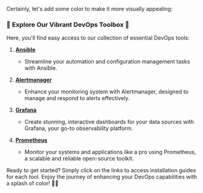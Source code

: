 Certainly, let's add some color to make it more visually appealing:

### 🌟 Explore Our Vibrant DevOps Toolbox 🌟

Here, you'll find easy access to our collection of essential DevOps tools:

1. **[Ansible](https://github.com/00010035/DevOps/blob/main/ansible/setting-ansible.md)**
   - Streamline your automation and configuration management tasks with Ansible.

2. **[Alertmanager](https://github.com/00010035/DevOps/blob/main/monitoring-service/alertmanager/alertmanager.md)**
   - Enhance your monitoring system with Alertmanager, designed to manage and respond to alerts effectively.

3. **[Grafana](https://github.com/00010035/DevOps/blob/main/monitoring-service/grafana/grafana.md)**
   - Create stunning, interactive dashboards for your data sources with Grafana, your go-to observability platform.

4. **[Prometheus](https://github.com/00010035/DevOps/blob/main/monitoring-service/promotheus/promotheus.md)**
   - Monitor your systems and applications like a pro using Prometheus, a scalable and reliable open-source toolkit.

Ready to get started? Simply click on the links to access installation guides for each tool. Enjoy the journey of enhancing your DevOps capabilities with a splash of color! 🚀🎨
